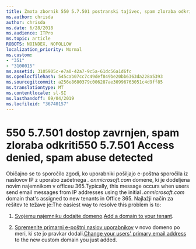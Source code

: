 ```yaml
---
title: Zmota zbornik 550 5.7.501 postranski tajivec, spam zloraba odkriti
ms.author: chrisda
author: chrisda
ms.date: 6/28/2018
ms.audience: ITPro
ms.topic: article
ROBOTS: NOINDEX, NOFOLLOW
localization_priority: Normal
ms.custom:
- "351"
- "3100015"
ms.assetid: 3105905c-e7a0-42a7-9c5a-61dc56a1d6fc
ms.openlocfilehash: 545cab07cc7c49def849be20bb6363da228a5393
ms.sourcegitcommit: a256e8680379c006287ae30996763051c4d9ff85
ms.translationtype: MT
ms.contentlocale: sl-SI
ms.lasthandoff: 09/04/2019
ms.locfileid: "36740157"
---
```

# <a name="550-57501-access-denied-spam-abuse-detected"></a><span data-ttu-id="abe96-102">550 5.7.501 dostop zavrnjen, spam zloraba odkriti</span><span class="sxs-lookup"><span data-stu-id="abe96-102">550 5.7.501 Access denied, spam abuse detected</span></span>

<span data-ttu-id="abe96-103">Običajno se to sporočilo zgodi, ko uporabniki pošiljajo e-poštna sporočila iz naslovov IP z uporabo začetnega *. onmicrosoft.com* domene, ki je dodeljena novim najemnikom v officeu 365.</span><span class="sxs-lookup"><span data-stu-id="abe96-103">Typically, this message occurs when users send email messages from IP addresses using the initial *.onmicrosoft.com* domain that's assigned to new tenants in Office 365.</span></span> <span data-ttu-id="abe96-104">Najlažji način za rešitev te težave je:</span><span class="sxs-lookup"><span data-stu-id="abe96-104">The easiest way to resolve this problem is to:</span></span>

1. <span data-ttu-id="abe96-105">[Svojemu najemniku dodajte domeno](https://docs.microsoft.com//office365/admin/setup/add-domain).</span><span class="sxs-lookup"><span data-stu-id="abe96-105">[Add a domain to your tenant](https://docs.microsoft.com//office365/admin/setup/add-domain).</span></span>

2. <span data-ttu-id="abe96-106">[Spremenite primarni e-poštni naslov uporabnikov](https://docs.microsoft.com//office365/admin/add-users/change-a-user-name-and-email-address) v novo domeno po meri, ki ste jo pravkar dodali.</span><span class="sxs-lookup"><span data-stu-id="abe96-106">[Change your users' primary email address](https://docs.microsoft.com//office365/admin/add-users/change-a-user-name-and-email-address) to the new custom domain you just added.</span></span>
